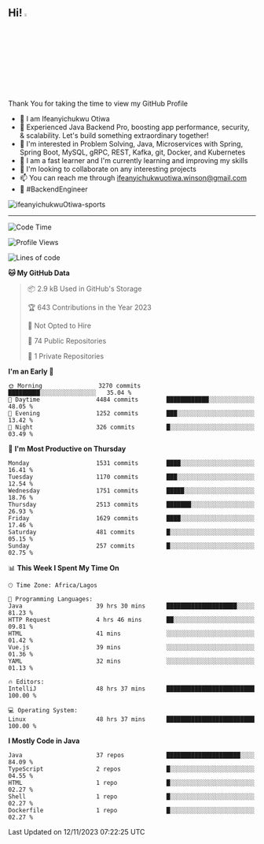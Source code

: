 <!-- BLOG-POST-LIST:START --><!-- BLOG-POST-LIST:END -->

## Hi! <img src="https://media.giphy.com/media/hvRJCLFzcasrR4ia7z/giphy.gif" width="4%"> 

Thank You for taking the time to view my GitHub Profile

- 👋 I am Ifeanyichukwu Otiwa
- 🚀 Experienced Java Backend Pro, boosting app performance, security, & scalability. Let's build something extraordinary together!
- 👀 I'm interested in Problem Solving, Java, Microservices with Spring, Spring Boot, MySQL, gRPC, REST, Kafka, git, Docker, and Kubernetes
- 🌱 I am a fast learner and I'm currently learning and improving my skills
- 💞️ I'm looking to collaborate on any interesting projects
- 📫 You can reach me through ifeanyichukwuotiwa.winson@gmail.com
- 🚀 #BackendEngineer

<p align="left" marginTop="10px"> <img src="https://komarev.com/ghpvc/?username=ifeanyichukwuOtiwa-sports&label=Profile%20views&color=0e75b6&style=for-the-badge" alt="ifeanyichukwuOtiwa-sports" /> </p>

***

<!--START_SECTION:waka-->
![Code Time](http://img.shields.io/badge/Code%20Time-1%2C916%20hrs%2033%20mins-blue)

![Profile Views](http://img.shields.io/badge/Profile%20Views-0-blue)

![Lines of code](https://img.shields.io/badge/From%20Hello%20World%20I%27ve%20Written-3.7%20million%20lines%20of%20code-blue)

**🐱 My GitHub Data** 

> 📦 2.9 kB Used in GitHub's Storage 
 > 
> 🏆 643 Contributions in the Year 2023
 > 
> 🚫 Not Opted to Hire
 > 
> 📜 74 Public Repositories 
 > 
> 🔑 1 Private Repositories 
 > 
**I'm an Early 🐤** 

```text
🌞 Morning                3270 commits        █████████░░░░░░░░░░░░░░░░   35.04 % 
🌆 Daytime                4484 commits        ████████████░░░░░░░░░░░░░   48.05 % 
🌃 Evening                1252 commits        ███░░░░░░░░░░░░░░░░░░░░░░   13.42 % 
🌙 Night                  326 commits         █░░░░░░░░░░░░░░░░░░░░░░░░   03.49 % 
```
📅 **I'm Most Productive on Thursday** 

```text
Monday                   1531 commits        ████░░░░░░░░░░░░░░░░░░░░░   16.41 % 
Tuesday                  1170 commits        ███░░░░░░░░░░░░░░░░░░░░░░   12.54 % 
Wednesday                1751 commits        █████░░░░░░░░░░░░░░░░░░░░   18.76 % 
Thursday                 2513 commits        ███████░░░░░░░░░░░░░░░░░░   26.93 % 
Friday                   1629 commits        ████░░░░░░░░░░░░░░░░░░░░░   17.46 % 
Saturday                 481 commits         █░░░░░░░░░░░░░░░░░░░░░░░░   05.15 % 
Sunday                   257 commits         █░░░░░░░░░░░░░░░░░░░░░░░░   02.75 % 
```


📊 **This Week I Spent My Time On** 

```text
🕑︎ Time Zone: Africa/Lagos

💬 Programming Languages: 
Java                     39 hrs 30 mins      ████████████████████░░░░░   81.23 % 
HTTP Request             4 hrs 46 mins       ██░░░░░░░░░░░░░░░░░░░░░░░   09.81 % 
HTML                     41 mins             ░░░░░░░░░░░░░░░░░░░░░░░░░   01.42 % 
Vue.js                   39 mins             ░░░░░░░░░░░░░░░░░░░░░░░░░   01.36 % 
YAML                     32 mins             ░░░░░░░░░░░░░░░░░░░░░░░░░   01.13 % 

🔥 Editors: 
IntelliJ                 48 hrs 37 mins      █████████████████████████   100.00 % 

💻 Operating System: 
Linux                    48 hrs 37 mins      █████████████████████████   100.00 % 
```

**I Mostly Code in Java** 

```text
Java                     37 repos            █████████████████████░░░░   84.09 % 
TypeScript               2 repos             █░░░░░░░░░░░░░░░░░░░░░░░░   04.55 % 
HTML                     1 repo              █░░░░░░░░░░░░░░░░░░░░░░░░   02.27 % 
Shell                    1 repo              █░░░░░░░░░░░░░░░░░░░░░░░░   02.27 % 
Dockerfile               1 repo              █░░░░░░░░░░░░░░░░░░░░░░░░   02.27 % 
```




 Last Updated on 12/11/2023 07:22:25 UTC
<!--END_SECTION:waka-->

<!--
<p align="center">
![trophy](https://github-profile-trophy.vercel.app/?username=ifeanyichukwuOtiwa-sports&theme=onedark) (https://github.com/ryo-ma/github-profile-trophy)
</p>
-->

<!---
ifeanyi-otiwa/ifeanyi-otiwa is a ✨ special ✨ repository because its `README.md` (this file) appears on your GitHub profile.
You can click the Preview link to take a look at your changes.
--->
